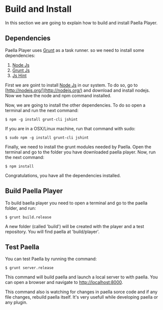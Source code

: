 # Build and Install

In this section we are going to explain how to build and install Paella Player.

## Dependencies

Paella Player uses [Grunt](http://gruntjs.com/) as a task runner. so we need to install some dependencies:

1. [Node Js](http://nodejs.org/)
2. [Grunt Js](http://gruntjs.com/)
3. [Js Hint](http://www.jshint.com/)

First we are goint to install [Node Js](http://nodejs.org/) in our system. To do so, go to [http://nodejs.org/](http://nodejs.org/) and download and install nodejs.
Now we have the node and npm command installed.

Now, we are going to install the other dependencies. To do so open a terminal and run the next command:

	$ npm -g install grunt-cli jshint
	
If you are in a OSX/Linux machine, run that command with sudo:

	$ sudo npm -g install grunt-cli jshint


Finally, we need to install the grunt modules needed by Paella. Open the terminal and go to the folder you have downloaded paella player.
Now, run the next command:

	$ npm install

Congratulations, you have all the dependencies installed.	



## Build Paella Player

To build baella player you need to open a terminal and go to the paella folder, and run:

	$ grunt build.release
	
A new folder (called 'build') will be created	with the player and a test repository. You will find paella at 'build/player'.


## Test Paella

You can test Paella by running the command:

	$ grunt server.release

This command will build paella and launch a local server to with paella. You can open a browser and navigate to [http://localhost:8000](http://localhost:8000).

This command also is watching for changes in paella sorce code and if any file changes, rebuild paella itself. It's very usefull while developing paella or any plugin.
